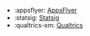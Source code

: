 <!-- To add an entry, first add an SVG logo in overrides/.icons, then add a new line item in the table. Wrap the icon filename in colons to reference it. -->

<div class="grid cards" markdown>

- :appsflyer: [AppsFlyer](../data/destinations/appsflyer-cohort.md)
- :statsig: [Statsig](../data/destinations/statsig-cohort.md)
- :qualtrics-xm: [Qualtrics](../data/destinations/qualtrics-cohort.md)

</div>